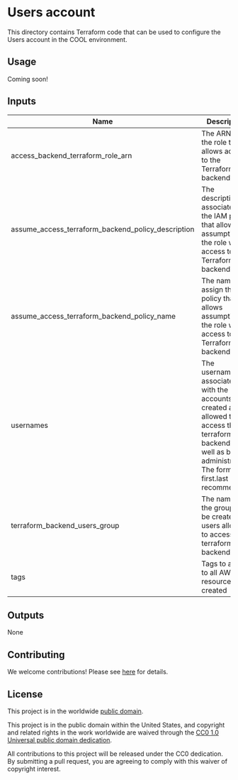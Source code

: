 # Users account #

This directory contains Terraform code that can be used to configure the Users
account in the COOL environment.

## Usage ##

Coming soon!

## Inputs ##

| Name | Description | Type | Default | Required |
|------|-------------|:----:|:-------:|:--------:|
| access_backend_terraform_role_arn | The ARN of the role that allows access to the Terraform backend | string | | yes |
| assume_access_terraform_backend_policy_description | The description to associate with the IAM policy that allows assumption of the role with access to the Terraform backend | string | Allow assumption of the AccessTerraformBackend role in the Terraform account. | no |
| assume_access_terraform_backend_policy_name | The name to assign the IAM policy that allows assumption of the role with access to the Terraform backend | string | Terraform-AssumeAccessTerraformBackend | no |
| usernames | The usernames associated with the accounts to be created and allowed to access the terraform backend, as well as be IAM administrators.  The format first.last is recommended. | string | | yes |
| terraform_backend_users_group | The name of the group to be created for users allowed to access the terraform backend | string | usernames | no |
| tags | Tags to apply to all AWS resources created | map(string) | `{}` | no |

## Outputs ##

None

## Contributing ##

We welcome contributions!  Please see [here](CONTRIBUTING.md) for
details.

## License ##

This project is in the worldwide [public domain](LICENSE).

This project is in the public domain within the United States, and
copyright and related rights in the work worldwide are waived through
the [CC0 1.0 Universal public domain
dedication](https://creativecommons.org/publicdomain/zero/1.0/).

All contributions to this project will be released under the CC0
dedication. By submitting a pull request, you are agreeing to comply
with this waiver of copyright interest.

